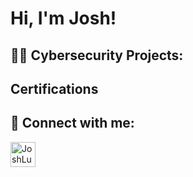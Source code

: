 <h1>Hi, I'm Josh!

<h2>👨‍💻 Cybersecurity Projects:</h2>

<h2>Certifications

<h2> 🤳 Connect with me:</h2>

[<img align="left" alt="JoshLunsford | LinkedIn" width="40px" src="https://cdn.jsdelivr.net/npm/simple-icons@v3/icons/linkedin.svg" />][linkedin]


[linkedin]: https://www.linkedin.com/in/joshua-lunsford


<!--
**JoshLunsford/JoshLunsford** is a ✨ _special_ ✨ repository because its `README.md` (this file) appears on your GitHub profile.

Here are some ideas to get you started:

- 🔭 I’m currently working on ...
- 🌱 I’m currently learning ...
- 👯 I’m looking to collaborate on ...
- 🤔 I’m looking for help with ...
- 💬 Ask me about ...
- 📫 How to reach me: ...
- 😄 Pronouns: ...
- ⚡ Fun fact: ...
-->
